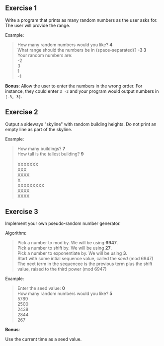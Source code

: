 Exercise 1
---

Write a program that prints as many random numbers as the user asks for.
The user will provide the range.

Example:

> How many random numbers would you like? **4**<br>
> What range should the numbers be in (space-separated)? **-3 3**<br>
> Your random numbers are:<br>
> -2<br>
> 3<br>
> 1<br>
> -1

**Bonus**:
Allow the user to enter the numbers in the wrong order.
For instance, they could enter ``3 -3`` and your program would output numbers in ``[-3, 3]``.


Exercise 2
---

Output a sideways "skyline" with random building heights.
Do not print an empty line as part of the skyline.

Example:

> How many buildings? **7**<br>
> How tall is the tallest building? **9**<br>
> <br>
> XXXXXXX<br>
> XXX<br>
> XXXX<br>
> X<br>
> XXXXXXXXX<br>
> XXXX<br>
> XXXX


Exercise 3
---

Implement your own pseudo-random number generator.

Algorithm:

> Pick a number to mod by.
> We will be using **6947**.<br>
> Pick a number to shift by.
> We will be using **27**.<br>
> Pick a number to exponentiate by.
> We will be using **3**.<br>
> Start with some intial sequence value, called the *seed* (mod 6947)<br>
> The next term in the sequencee is the previous term plus the shift value, raised to the third power (mod 6947)

Example:

> Enter the seed value: **0**<br>
> How many random numbers would you like? **5**<br>
> 5789<br>
> 2500<br>
> 2438<br>
> 2844<br>
> 267


**Bonus**:

Use the current time as a seed value.


